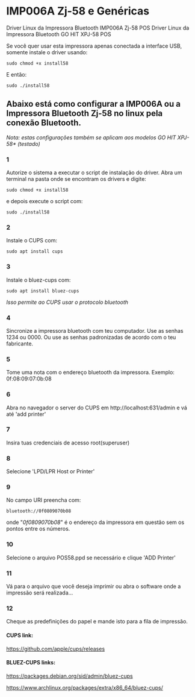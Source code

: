 # IMP006A Zj-58 e Genéricas
Driver Linux da Impressora Bluetooth IMP006A Zj-58 POS
Driver Linux da Impressora Bluetooth GO HIT XPJ-58 POS

Se você quer usar esta impressora apenas conectada a interface USB, somente instale o driver usando:
~~~
sudo chmod +x install58
~~~
E então:
~~~
sudo ./install58
~~~
## Abaixo está como configurar a IMP006A ou a Impressora Bluetooth Zj-58 no linux pela conexão Bluetooth.

_Nota: estas configurações também se aplicam aos modelos GO HIT XPJ-58* (testado)_
### 1
Autorize o sistema a executar o script de instalação do driver. Abra um terminal na pasta onde se encontram os drivers e digite:
~~~
sudo chmod +x install58
~~~
e depois execute o script com:
~~~
sudo ./install58
~~~
### 2
Instale o CUPS com:
~~~
sudo apt install cups
~~~
### 3
Instale o bluez-cups com:
~~~
sudo apt install bluez-cups
~~~
_Isso permite ao CUPS usar o protocolo bluetooth_
### 4
Sincronize a impressora bluetooth com teu computador. Use as senhas 1234 ou 0000. Ou use as senhas padronizadas de acordo com o teu fabricante.
### 5
Tome uma nota com o endereço bluetooth da impressora. Exemplo: 0f:08:09:07:0b:08
### 6
Abra no navegador o server do CUPS em http://localhost:631/admin e vá até 'add printer'
### 7
Insira tuas credenciais de acesso root(superuser)
### 8
Selecione 'LPD/LPR Host or Printer'
### 9
No campo URI preencha com:
~~~
bluetooth://0f0809070b08
~~~
onde "_0f0809070b08_" é o endereço da impressora em questão sem os pontos entre os números.
### 10
Selecione o arquivo POS58.ppd se necessário e clique 'ADD Printer'
### 11
Vá para o arquivo que você deseja imprimir ou abra o software onde a impressão será realizada...
### 12
Cheque as predefinições do papel e mande isto para a fila de impressão.

#### CUPS link:
https://github.com/apple/cups/releases
#### BLUEZ-CUPS links:
https://packages.debian.org/sid/admin/bluez-cups

https://www.archlinux.org/packages/extra/x86_64/bluez-cups/
